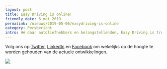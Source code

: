 ```yaml
---
layout: post
title: Easy Driving is online!
friendly_date: 6 mei 2019
permalink: /nieuws/2019-05-06/easydriving-is-online
category: Persbericht
intro: Hé daar autoliefhebbers en belangstellenden, Easy Driving is trots om onze allereerste Social Media-post aan te kondigen! En welke betere manier om onze reis samen te beginnen, dan onze geheel nieuwe huisstijl en vernieuwde website te onthullen. Op deze website kun je onder meer onze tarieven, verschillende modellen auto's en andere informatie vinden. Ook kun je zien of een van onze deelauto’s al bij jou in de buurt staat!
---
```

Volg ons op [Twitter](https://twitter.com/EasyDrivingNL), [LinkedIn](https://www.linkedin.com/company/easy-drivingeu) en [Facebook](https://www.facebook.com/EasyDrivingNL) om wekelijks op de hoogte te worden gehouden van de actuele ontwikkelingen.

![](/uploads/twitter-linkedin-facebook.jpg)
